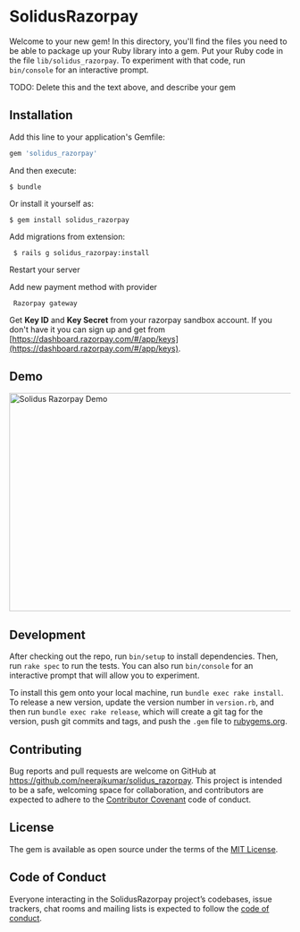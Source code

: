 # SolidusRazorpay

Welcome to your new gem! In this directory, you'll find the files you need to be able to package up your Ruby library into a gem. Put your Ruby code in the file `lib/solidus_razorpay`. To experiment with that code, run `bin/console` for an interactive prompt.

TODO: Delete this and the text above, and describe your gem

## Installation

Add this line to your application's Gemfile:

```ruby
gem 'solidus_razorpay'
```

And then execute:

    $ bundle

Or install it yourself as:

    $ gem install solidus_razorpay

Add migrations from extension:

     $ rails g solidus_razorpay:install

Restart your server

Add new payment method with provider

     Razorpay gateway

Get **Key ID** and **Key Secret** from your razorpay sandbox account. If you don't have it you can sign up and get from
[https://dashboard.razorpay.com/#/app/keys](https://dashboard.razorpay.com/#/app/keys).

## Demo

<img src="app/assets/images/solidus-razorpay.gif" alt="Solidus Razorpay Demo" width="740" height="390" class='img-responsive'>

## Development

After checking out the repo, run `bin/setup` to install dependencies. Then, run `rake spec` to run the tests. You can also run `bin/console` for an interactive prompt that will allow you to experiment.

To install this gem onto your local machine, run `bundle exec rake install`. To release a new version, update the version number in `version.rb`, and then run `bundle exec rake release`, which will create a git tag for the version, push git commits and tags, and push the `.gem` file to [rubygems.org](https://rubygems.org).

## Contributing

Bug reports and pull requests are welcome on GitHub at https://github.com/neerajkumar/solidus_razorpay. This project is intended to be a safe, welcoming space for collaboration, and contributors are expected to adhere to the [Contributor Covenant](http://contributor-covenant.org) code of conduct.

## License

The gem is available as open source under the terms of the [MIT License](https://opensource.org/licenses/MIT).

## Code of Conduct

Everyone interacting in the SolidusRazorpay project’s codebases, issue trackers, chat rooms and mailing lists is expected to follow the [code of conduct](https://github.com/neerajkumar/solidus_razorpay/blob/master/CODE_OF_CONDUCT.md).
